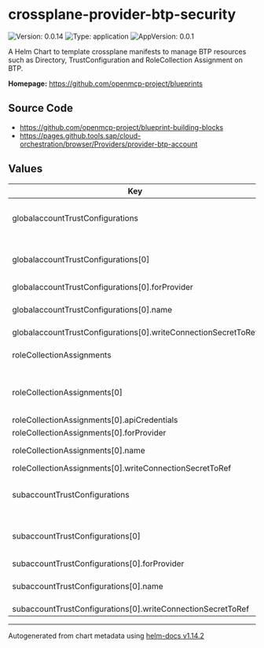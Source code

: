 

# crossplane-provider-btp-security

![Version: 0.0.14](https://img.shields.io/badge/Version-0.0.14-informational?style=flat-square) ![Type: application](https://img.shields.io/badge/Type-application-informational?style=flat-square) ![AppVersion: 0.0.1](https://img.shields.io/badge/AppVersion-0.0.1-informational?style=flat-square)

A Helm Chart to template crossplane manifests to manage BTP resources such as Directory, TrustConfiguration and RoleCollection Assignment on BTP.

**Homepage:** <https://github.com/openmcp-project/blueprints>

## Source Code

* <https://github.com/openmcp-project/blueprint-building-blocks>
* <https://pages.github.tools.sap/cloud-orchestration/browser/Providers/provider-btp-account>

## Values

| Key | Type | Default | Description |
|-----|------|---------|-------------|
| globalaccountTrustConfigurations | list | object | `globalaccountTrustConfigurations[].` orchestrate [`kind: GlobalaccountTrustConfiguration`](https://pages.github.tools.sap/cloud-orchestration/browser/Providers/provider-btp-account/security.btp.sap.crossplane.io/globalaccounttrustconfiguration/v1alpha1) of [BTP Accounts](https://pages.github.tools.sap/cloud-orchestration/docs/category/account-management). |
| globalaccountTrustConfigurations[0] | object | `{"btpSapCrossplaneProviderConfigRefName":"","forProvider":[],"name":"","writeConnectionSecretToRef":[]}` | btpSapCrossplaneProviderConfigRefName defines crossplane provider configuration reference name (identifier) of a [BTP Global Account](https://help.sap.com/docs/btp/sap-business-technology-platform/getting-global-account)! |
| globalaccountTrustConfigurations[0].forProvider | list | `[]` | [forProvider](https://pages.github.tools.sap/cloud-orchestration/browser/Providers/provider-btp-account/security.btp.sap.crossplane.io/globalaccounttrustconfiguration/v1alpha1) CRD |
| globalaccountTrustConfigurations[0].name | string | - | Name of the GlobalaccountTrustConfiguration resource - [CRD Browser](https://pages.github.tools.sap/cloud-orchestration/browser/Providers/provider-btp-account/security.btp.sap.crossplane.io/globalaccounttrustconfiguration/v1alpha1?path=metadata). |
| globalaccountTrustConfigurations[0].writeConnectionSecretToRef | list | `[]` | optional |
| roleCollectionAssignments | list | object | `roleCollectionAssignments[].` orchestrate [`kind: RoleCollectionAssignment`](https://pages.github.tools.sap/cloud-orchestration/browser/Providers/provider-btp-account/security.btp.sap.crossplane.io/rolecollectionassignment/v1alpha1) of [BTP Accounts](https://pages.github.tools.sap/cloud-orchestration/docs/category/account-management). |
| roleCollectionAssignments[0] | object | `{"apiCredentials":[],"btpSapCrossplaneProviderConfigRefName":"","forProvider":[],"name":"","writeConnectionSecretToRef":[]}` | btpSapCrossplaneProviderConfigRefName defines crossplane provider configuration reference name (identifier) of a [BTP Global Account](https://help.sap.com/docs/btp/sap-business-technology-platform/getting-global-account)! |
| roleCollectionAssignments[0].apiCredentials | list | `[]` | [apiCredentials](https://pages.github.tools.sap/cloud-orchestration/browser/Providers/provider-btp-account/security.btp.sap.crossplane.io/rolecollectionassignment/v1alpha1) CRD |
| roleCollectionAssignments[0].forProvider | list | `[]` | [forProvider](https://pages.github.tools.sap/cloud-orchestration/browser/Providers/provider-btp-account/security.btp.sap.crossplane.io/rolecollectionassignment/v1alpha1) CRD |
| roleCollectionAssignments[0].name | string | - | Name of the RoleCollectionAssignment resource - [CRD Browser](https://pages.github.tools.sap/cloud-orchestration/browser/Providers/provider-btp-account/security.btp.sap.crossplane.io/rolecollectionassignment/v1alpha1?path=metadata). |
| roleCollectionAssignments[0].writeConnectionSecretToRef | list | `[]` | optional |
| subaccountTrustConfigurations | list | object | `subaccountTrustConfigurations[].` orchestrate [`kind: SubaccountTrustConfiguration`](https://pages.github.tools.sap/cloud-orchestration/browser/Providers/provider-btp-account/security.btp.sap.crossplane.io/subaccounttrustconfiguration/v1alpha1) of [BTP Accounts](https://pages.github.tools.sap/cloud-orchestration/docs/category/account-management). |
| subaccountTrustConfigurations[0] | object | `{"btpSapCrossplaneProviderConfigRefName":"","forProvider":[],"name":"","writeConnectionSecretToRef":[]}` | btpSapCrossplaneProviderConfigRefName defines crossplane provider configuration reference name (identifier) of a [BTP Global Account](https://help.sap.com/docs/btp/sap-business-technology-platform/getting-global-account)! |
| subaccountTrustConfigurations[0].forProvider | list | `[]` | [forProvider](https://pages.github.tools.sap/cloud-orchestration/browser/Providers/provider-btp-account/security.btp.sap.crossplane.io/subaccounttrustconfiguration/v1alpha1) CRD |
| subaccountTrustConfigurations[0].name | string | - | Name of the SubaccountTrustConfiguration resource - [CRD Browser](https://pages.github.tools.sap/cloud-orchestration/browser/Providers/provider-btp-account/security.btp.sap.crossplane.io/subaccounttrustconfiguration/v1alpha1?path=metadata). |
| subaccountTrustConfigurations[0].writeConnectionSecretToRef | list | `[]` | optional |

----------------------------------------------
Autogenerated from chart metadata using [helm-docs v1.14.2](https://github.com/norwoodj/helm-docs/releases/v1.14.2)